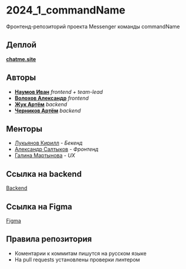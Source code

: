 # 2024_1_commandName

Фронтенд-репозиторий проекта Messenger команды commandName

## Деплой

[**chatme.site**](https://chatme.site)

## Авторы

-   [**Наумов Иван**](https://github.com/IvanNaum) _frontend + team-lead_
-   [**Волохов Александр**](https://github.com/oFem1m) _frontend_
-   [**Жук Артём**](https://github.com/artmzhuk) _backend_
-   [**Черников Артём**](https://github.com/FunnyRockfish) _backend_

## Менторы

-   [Лукьянов Кирилл](https://github.com/Antihoman) - _Бекенд_
-   [Александр Салтыков](https://github.com/johnSamilin) - _Фронтенд_
-   [Галина Мартынова](https://t.me/g_martynovaa) - _UX_

## Ссылка на backend

[Backend](https://github.com/go-park-mail-ru/2024_1_commandName)

## Ссылка на Figma

[Figma](https://www.figma.com/file/Y00sCupXRjoGZyQOBNwuLJ/%D0%9E%D1%81%D0%BD%D0%BE%D0%B2%D0%BD%D0%BE%D0%B9-%D0%B4%D0%B8%D0%B7%D0%B0%D0%B9%D0%BD?type=design&node-id=0%3A1&mode=design&t=HrOU7Y2YBQYnNbAo-1)

## Правила репозитория

-   Коментарии к коммитам пишутся на русском языке
-   На pull requests установлены проверки линтером
